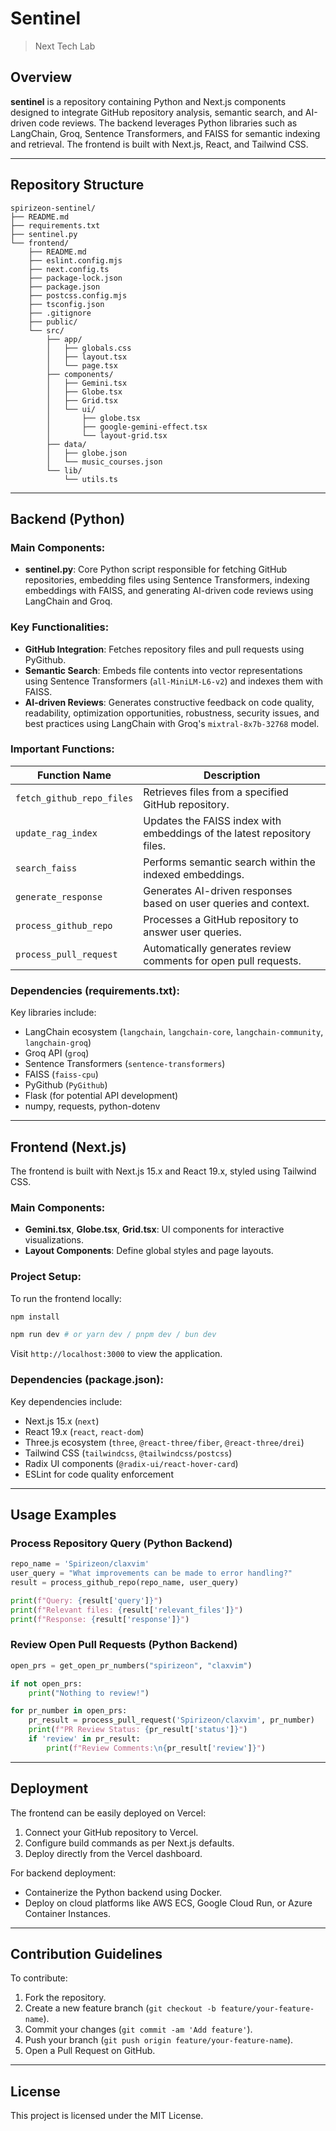 # Sentinel
> Next Tech Lab

## Overview

**sentinel** is a repository containing Python and Next.js components designed to integrate GitHub repository analysis, semantic search, and AI-driven code reviews. The backend leverages Python libraries such as LangChain, Groq, Sentence Transformers, and FAISS for semantic indexing and retrieval. The frontend is built with Next.js, React, and Tailwind CSS.

---

## Repository Structure

```
spirizeon-sentinel/
├── README.md
├── requirements.txt
├── sentinel.py
└── frontend/
    ├── README.md
    ├── eslint.config.mjs
    ├── next.config.ts
    ├── package-lock.json
    ├── package.json
    ├── postcss.config.mjs
    ├── tsconfig.json
    ├── .gitignore
    ├── public/
    └── src/
        ├── app/
        │   ├── globals.css
        │   ├── layout.tsx
        │   └── page.tsx
        ├── components/
        │   ├── Gemini.tsx
        │   ├── Globe.tsx
        │   ├── Grid.tsx
        │   └── ui/
        │       ├── globe.tsx
        │       ├── google-gemini-effect.tsx
        │       └── layout-grid.tsx
        ├── data/
        │   ├── globe.json
        │   └── music_courses.json
        └── lib/
            └── utils.ts
```

---

## Backend (Python)

### **Main Components:**

- **sentinel.py**: Core Python script responsible for fetching GitHub repositories, embedding files using Sentence Transformers, indexing embeddings with FAISS, and generating AI-driven code reviews using LangChain and Groq.

### **Key Functionalities:**

- **GitHub Integration**: Fetches repository files and pull requests using PyGithub.
- **Semantic Search**: Embeds file contents into vector representations using Sentence Transformers (`all-MiniLM-L6-v2`) and indexes them with FAISS.
- **AI-driven Reviews**: Generates constructive feedback on code quality, readability, optimization opportunities, robustness, security issues, and best practices using LangChain with Groq's `mixtral-8x7b-32768` model.

### **Important Functions:**

| Function Name                  | Description                                                          |
| ------------------------------ | -------------------------------------------------------------------- |
| `fetch_github_repo_files`      | Retrieves files from a specified GitHub repository.                  |
| `update_rag_index`             | Updates the FAISS index with embeddings of the latest repository files. |
| `search_faiss`                 | Performs semantic search within the indexed embeddings.              |
| `generate_response`            | Generates AI-driven responses based on user queries and context.     |
| `process_github_repo`          | Processes a GitHub repository to answer user queries.                |
| `process_pull_request`         | Automatically generates review comments for open pull requests.      |

### **Dependencies (requirements.txt):**
Key libraries include:
- LangChain ecosystem (`langchain`, `langchain-core`, `langchain-community`, `langchain-groq`)
- Groq API (`groq`)
- Sentence Transformers (`sentence-transformers`)
- FAISS (`faiss-cpu`)
- PyGithub (`PyGithub`)
- Flask (for potential API development)
- numpy, requests, python-dotenv

---

## Frontend (Next.js)

The frontend is built with Next.js 15.x and React 19.x, styled using Tailwind CSS.

### **Main Components:**

- **Gemini.tsx**, **Globe.tsx**, **Grid.tsx**: UI components for interactive visualizations.
- **Layout Components**: Define global styles and page layouts.

### **Project Setup:**

To run the frontend locally:

```bash
npm install

npm run dev # or yarn dev / pnpm dev / bun dev
```

Visit `http://localhost:3000` to view the application.

### **Dependencies (package.json):**
Key dependencies include:
- Next.js 15.x (`next`)
- React 19.x (`react`, `react-dom`)
- Three.js ecosystem (`three`, `@react-three/fiber`, `@react-three/drei`)
- Tailwind CSS (`tailwindcss`, `@tailwindcss/postcss`)
- Radix UI components (`@radix-ui/react-hover-card`)
- ESLint for code quality enforcement

---

## Usage Examples

### **Process Repository Query (Python Backend)**

```python
repo_name = 'Spirizeon/claxvim'
user_query = "What improvements can be made to error handling?"
result = process_github_repo(repo_name, user_query)

print(f"Query: {result['query']}")
print(f"Relevant files: {result['relevant_files']}")
print(f"Response: {result['response']}")
```

### **Review Open Pull Requests (Python Backend)**

```python
open_prs = get_open_pr_numbers("spirizeon", "claxvim")

if not open_prs:
    print("Nothing to review!")

for pr_number in open_prs:
    pr_result = process_pull_request('Spirizeon/claxvim', pr_number)
    print(f"PR Review Status: {pr_result['status']}")
    if 'review' in pr_result:
        print(f"Review Comments:\n{pr_result['review']}")
```

---

## Deployment

The frontend can be easily deployed on Vercel:

1. Connect your GitHub repository to Vercel.
2. Configure build commands as per Next.js defaults.
3. Deploy directly from the Vercel dashboard.

For backend deployment:
- Containerize the Python backend using Docker.
- Deploy on cloud platforms like AWS ECS, Google Cloud Run, or Azure Container Instances.

---

## Contribution Guidelines

To contribute:

1. Fork the repository.
2. Create a new feature branch (`git checkout -b feature/your-feature-name`).
3. Commit your changes (`git commit -am 'Add feature'`).
4. Push your branch (`git push origin feature/your-feature-name`).
5. Open a Pull Request on GitHub.

---

## License

This project is licensed under the MIT License.
